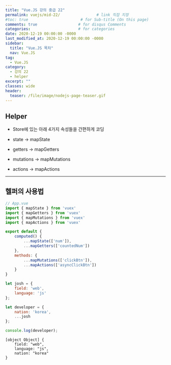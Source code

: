 ```yaml
---
title: "Vue.JS 강의 중급 22"
permalink: vuejs/mid-22/                # link 직접 지정
#toc: true                       # for Sub-title (On this page)
comments: true                  # for disqus Comments
categories:                     # for categories
date: 2020-12-19 00:00:00 -0000
last_modified_at: 2020-12-19 00:00:00 -0000
sidebar:
  title: "Vue.JS 목차"
  nav: Vue.JS
tag:
  - Vue.JS
category:
  - 강의 22
  - helper
excerpt: ""
classes: wide
header:
  teaser: /file/image/nodejs-page-teaser.gif
---
```


## Helper

* Store에 있는 아래 4가지 속성들을 간편하게 코딩

* state -> mapState
* getters -> mapGetters
* mutations -> mapMutations
* actions -> mapActions

---

## 헬퍼의 사용법

```js
// App.vue
import { mapState } from 'vuex'
import { mapGetters } from 'vuex'
import { mapMutations } from 'vuex'
import { mapActions } from 'vuex'

export default {
    computed() {
        ...mapState(['num']),
        ...mapGetters(['countedNum'])
    },
    methods: {
        ...mapMutations(['clickBtn']),
        ...mapActions(['asyncClickBtn'])
    }
}
```

```js
let josh = {
    field: 'web',
    language: 'js'
};

let developer = {
    nation: 'korea',
    ...josh
};

console.log(developer);
```

```
[object Object] {
    field: "web",
    language: "js",
    nation: "korea"
}
```
